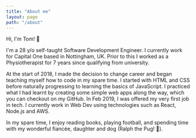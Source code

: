 ```yaml
---
title: "About me"
layout: page
path: "/about"
---
```


Hi, I'm Tom! 👋

I'm a 28 y/o self-taught Software Development Engineer. I currently work for Capital One based in Nottingham, UK. Prior to this I worked as a Physiotherapist for 7 years since qualifying from university. 

At the start of 2018, I made the decision to change career and began teaching myself how to code in my spare time. I started with HTML and CSS before naturally progressing to learning the basics of JavaScript. I practiced what I had learnt by creating some simple web apps along the way, which you can checkout on my GitHub. In Feb 2019, I was offered my very first job in tech. I currently work in Web Dev using technologies such as React, Node.js and AWS.

In my spare time, I enjoy reading books, playing football, and spending time with my wonderful fiancée, daughter and dog (Ralph the Pug! 🐶).